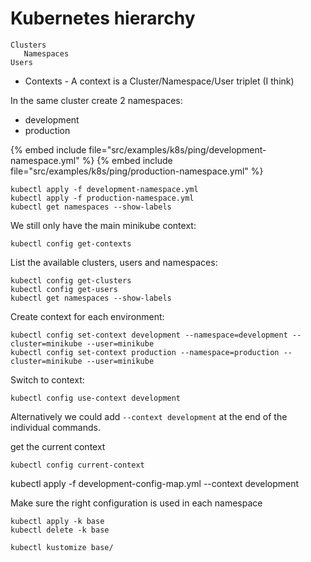 # Kubernetes hierarchy



```
Clusters
   Namespaces
Users
```

* Contexts - A context is a Cluster/Namespace/User triplet (I think)

In the same cluster create 2 namespaces:
* development
* production

{% embed include file="src/examples/k8s/ping/development-namespace.yml" %}
{% embed include file="src/examples/k8s/ping/production-namespace.yml" %}

```
kubectl apply -f development-namespace.yml
kubectl apply -f production-namespace.yml
kubectl get namespaces --show-labels
```

We still only have the main minikube context:

```
kubectl config get-contexts
```


List the available clusters, users and namespaces:

```
kubectl config get-clusters
kubectl config get-users
kubectl get namespaces --show-labels
```

Create context for each environment:

```
kubectl config set-context development --namespace=development --cluster=minikube --user=minikube
kubectl config set-context production --namespace=production --cluster=minikube --user=minikube
```

Switch to context:

```
kubectl config use-context development
```

Alternatively we could add `--context development` at the end of the individual commands.

get the current context

```
kubectl config current-context
```


kubectl apply -f development-config-map.yml --context development


Make sure the right configuration is used in each namespace



```
kubectl apply -k base
kubectl delete -k base

kubectl kustomize base/

```


